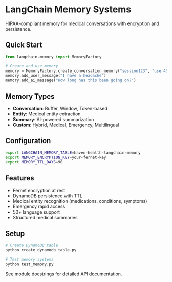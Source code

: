 # LangChain Memory Systems

HIPAA-compliant memory for medical conversations with encryption and persistence.

## Quick Start

```python
from langchain.memory import MemoryFactory

# Create and use memory
memory = MemoryFactory.create_conversation_memory("session123", "user456", "buffer")
memory.add_user_message("I have a headache")
memory.add_ai_message("How long has this been going on?")
```

## Memory Types

- **Conversation**: Buffer, Window, Token-based
- **Entity**: Medical entity extraction
- **Summary**: AI-powered summarization
- **Custom**: Hybrid, Medical, Emergency, Multilingual

## Configuration

```bash
export LANGCHAIN_MEMORY_TABLE=haven-health-langchain-memory
export MEMORY_ENCRYPTION_KEY=your-fernet-key
export MEMORY_TTL_DAYS=90
```

## Features

- Fernet encryption at rest
- DynamoDB persistence with TTL
- Medical entity recognition (medications, conditions, symptoms)
- Emergency rapid access
- 50+ language support
- Structured medical summaries

## Setup

```bash
# Create DynamoDB table
python create_dynamodb_table.py

# Test memory systems
python test_memory.py
```

See module docstrings for detailed API documentation.
